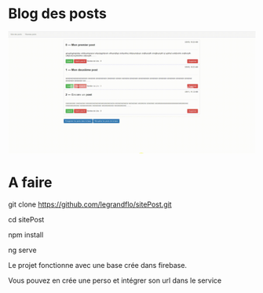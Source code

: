 

# Blog des posts

![demo](https://github.com/legrandflo/sitePost/blob/master/blogPosts.gif) 

# A faire

git clone https://github.com/legrandflo/sitePost.git

cd sitePost

npm install

ng serve

Le projet fonctionne avec une base crée dans firebase.

Vous pouvez en crée une perso et intégrer son url dans le service

